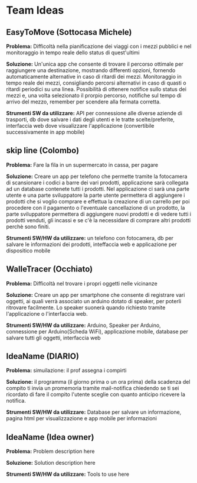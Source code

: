 # Team Ideas

## EasyToMove (Sottocasa Michele)
**Problema:** Difficoltà nella pianificazione dei viaggi con i mezzi pubblici e nel monitoraggio in tempo reale dello status di quest'ultimi

**Soluzione:** Un'unica app che consente di trovare il percorso ottimale per raggiungere una destinazione, mostrando differenti opzioni, fornendo automaticamente alternative in caso di ritardi dei mezzi. Monitoraggio in tempo reale dei mezzi, consigliando percorsi alternativi in caso di quasti o ritardi periodici su una linea. Possibilità di ottenere notifice sullo status dei mezzi e, una volta selezionato il prorpio percorso, notifiche sul tempo di arrivo del mezzo, remember per scendere alla fermata corretta.

**Strumenti SW da utilizzare:** API per connessione alle diverse aziende di trasporti, db dove salvare i dati degli utenti e le tratte scelte/preferite, interfaccia web dove visualizzare l'applicazione (convertibile successivamente in app mobile)

## skip line (Colombo)
**Problema:** Fare la fila in un supermercato in cassa, per pagare

**Soluzione:** Creare un app per telefono che permette tramite la fotocamera di scansionare i codici a barre dei vari prodotti, applicazione sarà collegata ad un database contenete tutti i prodotti. Nel applicazione ci sarà una parte utente e una parte sviluppatore la parte utente permettera di aggiungere i prodotti che si voglio comprare e effettua la creazione di un carrello per poi procedere con il pagamento o l'eventuale cancellazione di un prodotto, la parte sviluppatore permettera di aggiungere nuovi prodotti e di vedere tutti i prodotti venduti, gli incassi e se c'è la necessidare di comprare altri prodotti perchè sono finiti.

**Strumenti SW/HW da utilizzare:** un telefono con fotocamera, db per salvare le informazioni dei prodotti, inteffaccia web e applicazione per dispositico mobile

## WalleTracer (Occhiato)
**Problema:** Difficoltà nel trovare i propri oggetti nelle vicinanze

**Soluzione:** Creare un app per smartphone che consente di registrare vari oggetti, ai quali verrà associato un arduino dotato di speaker, per poterli ritrovare facilmente. Lo speaker suonerà quando richiesto tramite l'applicazione o l'interfaccia web.

**Strumenti SW/HW da utilizzare:** Arduino, Speaker per Arduino, connessione per Arduino(Scheda WiFi), applicazione mobile, database per salvare tutti gli oggetti, interfaccia web

## IdeaName (DIARIO)
**Problema:**     simuilazione:
    il prof assegna i compirti


**Soluzione:**    il programma (il giorno prima o un ora prima) della scadenza del compito ti invia un promemoria tramite mail-notifica chiedendo se ti sei ricordato di fare il compito
    l'utente sceglie con quanto anticipo ricevere la notifica.

**Strumenti SW/HW da utilizzare:** Database per salvare un informazione, pagina html per visualizzazione e app mobile per informazioni 

## IdeaName (Idea owner)
**Problema:** Problem description here

**Soluzione:** Solution description here

**Strumenti SW/HW da utilizzare:** Tools to use here
